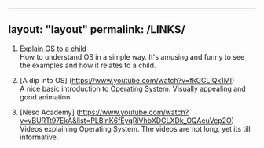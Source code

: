 
----
layout: "layout"
permalink: /LINKS/
----

1. [Explain OS to a child](https://www.quora.com/How-do-I-explain-what-an-operating-system-is-to-a-child)<br>
How to understand OS in a simple way.
It's amusing and funny to see the examples and how it relates to a child.

2. [A dip into OS] (https://www.youtube.com/watch?v=fkGCLIQx1MI)<br>
A nice basic introduction to Operating System.
Visually appealing and good animation.

3. [Neso Academy] (https://www.youtube.com/watch?v=vBURTt97EkA&list=PLBlnK6fEyqRiVhbXDGLXDk_OQAeuVcp2O)<br>
Videos explaining Operating System.
The videos are not long, yet its till informative.
